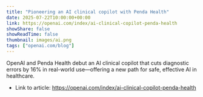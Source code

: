 ```yaml
---
title: "Pioneering an AI clinical copilot with Penda Health"
date: 2025-07-22T10:00:00+00:00
link: https://openai.com/index/ai-clinical-copilot-penda-health
showShare: false
showReadTime: false
thumbnail: images/ai.png
tags: ["openai.com/blog"]
---
```

OpenAI and Penda Health debut an AI clinical copilot that cuts diagnostic errors by 16% in real-world use—offering a new path for safe, effective AI in healthcare.

- Link to article: https://openai.com/index/ai-clinical-copilot-penda-health